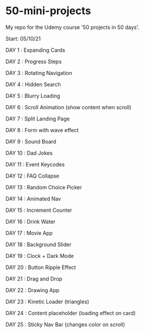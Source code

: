 # 50-mini-projects

My repo for the Udemy course '50 projects in 50 days'.

Start: 05/10/21

DAY 1 : Expanding Cards

DAY 2 : Progress Steps

DAY 3 : Rotating Navigation

DAY 4 : Hidden Search

DAY 5 : Blurry Loading

DAY 6 : Scroll Animation (show content when scroll)

DAY 7 : Split Landing Page

DAY 8 : Form with wave effect

DAY 9 : Sound Board

DAY 10 : Dad Jokes

DAY 11 : Event Keycodes

DAY 12 : FAQ Collapse

DAY 13 : Random Choice Picker

DAY 14 : Animated Nav

DAY 15 : Increment Counter

DAY 16 : Drink Water

DAY 17 : Movie App

DAY 18 : Background Slider

DAY 19 : Clock + Dark Mode

DAY 20 : Button Ripple Effect

DAY 21 : Drag and Drop

DAY 22 : Drawing App

DAY 23 : Kinetic Loader (triangles)

DAY 24 : Content placeholder (loading effect on card)

DAY 25 : Sticky Nav Bar (changes color on scroll)